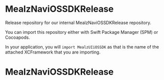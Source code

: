 # MealzNaviOSSDKRelease

Release repository for our internal MealzNaviOSSDKRelease repository.
                        
You can import this repository either with Swift Package Manager (SPM) or Cocoapods.

In your application, you will `import MealzUIiOSSDK` as that is the name of the attached XCFramework that you are importing.
# MealzNaviOSSDKRelease
